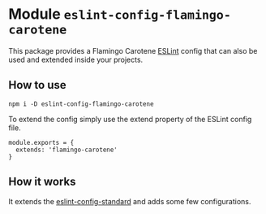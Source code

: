 # Module `eslint-config-flamingo-carotene`
This package provides a Flamingo Carotene [ESLint](https://github.com/eslint/eslint) config that can also be used and
extended inside your projects.

## How to use
```
npm i -D eslint-config-flamingo-carotene
```

To extend the config simply use the extend property of the ESLint config file.

```
module.exports = {
  extends: 'flamingo-carotene'
}
```

## How it works
It extends the [eslint-config-standard](https://github.com/standard/eslint-config-standard) and adds some few
configurations.
